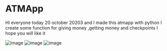 # ATMApp
Hi everyone today 20 october 20203 and I made this atmapp with python I create some function for giving money ,getting money and checkpoints I hope you will like it


![image](https://github.com/soykuvvetberat34/ATMApp/assets/69586522/5a0f3d62-40d8-4461-a2ce-8e5a46407d72)
![image](https://github.com/soykuvvetberat34/ATMApp/assets/69586522/7cc85b79-7316-4f21-8206-b5cb23975961)
![image](https://github.com/soykuvvetberat34/ATMApp/assets/69586522/e7fc62e0-9aff-4e13-b7c0-f136ebc83ad0)

